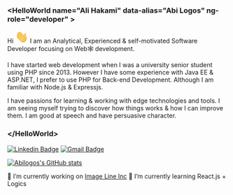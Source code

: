 <h3> &lt;HelloWorld  name="Ali Hakami" data-alias="Abi Logos" ng-role="developer" &gt;</h3>

Hi <img src="https://raw.githubusercontent.com/ABSphreak/ABSphreak/master/gifs/Hi.gif" width="30px">
I am an Analytical, Experienced & self-motivated Software Developer focusing on Web🕸️ development. 

I have started web development when I was a university senior student using PHP since 2013.
However I have some experience with Java EE & ASP.NET, I prefer to use PHP for Back-end
Development. Although I am familiar with Node.js & Expressjs.

I have passions for learning & working with edge technologies and tools. I am seeing myself trying to discover how things works & how I can improve them.
I am good at speech and have persuasive character. 

<h3> &lt;/HelloWorld&gt;  </h3>

[![Linkedin Badge](https://img.shields.io/badge/-alihakami-blue?style=flat-square&logo=Linkedin&logoColor=white&link=https://www.linkedin.com/in/ali-hakami-abilogos/)](https://tr.linkedin.com/in/ali-hakami-abilogos?trk=profile-badge) 
[![Gmail Badge](https://img.shields.io/badge/-dev.abi.log@gmail.com-c14438?style=flat-square&logo=Gmail&logoColor=white&link=mailto:dev.abi.log@gmail.com)](mailto:dev.abi.log@gmail.com)


[![Abilogos's GitHub stats](https://github-readme-stats.vercel.app/api?username=abilogos&show_icons=true&theme=merko)](https://github.com/anuraghazra/github-readme-stats)

🔭 I’m currently working on [Image Line Inc](https://image-line.com)
🌱 I’m currently learning React.js + Logics
<!--🏢 My [Career Github](https://github.com/Abi-Hakami)-->

<!--
**abilogos/abilogos** is a ✨ _special_ ✨ repository because its `README.md` (this file) appears on your GitHub profile.

Here are some ideas to get you started:

- 🔭 I’m currently working on ...
- 🌱 I’m currently learning ...
- 👯 I’m looking to collaborate on ...
- 🤔 I’m looking for help with ...
- 💬 Ask me about ...
- 📫 How to reach me: ...
- 😄 Pronouns: ...
- ⚡ Fun fact: ...
-->
